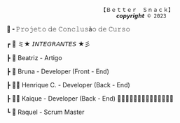 								  【﻿Ｂｅｔｔｅｒ　Ｓｎａｃｋ】
								       𝙘𝙤𝙥𝙮𝙧𝙞𝙜𝙝𝙩 © 2023
									
📂╺ 𝙿𝚛𝚘𝚓𝚎𝚝𝚘 𝚍𝚎 𝙲𝚘𝚗𝚌𝚕𝚞𝚜ã𝚘 𝚍𝚎 𝙲𝚞𝚛𝚜𝚘

┏ 📄 ミ★ 𝘐𝘕𝘛𝘌𝘎𝘙𝘈𝘕𝘛𝘌𝘚 ★彡

┣ 👩 Beatriz - Artigo

┣ 👩 Bruna - Developer (Front - End)

┣ 👨‍🦱 Henrique C. - Developer (Back - End)

┣ 👨‍🦱 Kaique - Developer (Back - End) 🏳️‍🌈🏳️‍🌈🏳️‍🌈🏳️‍🌈🏳️‍🌈🏳️‍🌈🏳️‍🌈

┗ 👩 Raquel - Scrum Master
